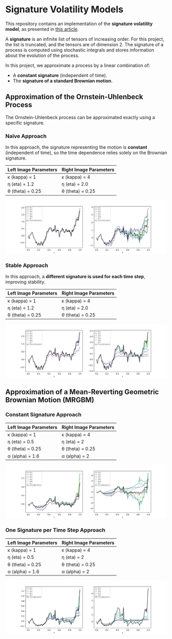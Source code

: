 # Signature Volatility Models

This repository contains an implementation of the **signature volatility model**, as presented in [this article](https://arxiv.org/abs/2402.01820).

A **signature** is an infinite list of tensors of increasing order. For this project, the list is truncated, and the tensors are of dimension 2. The signature of a process is computed using stochastic integrals and stores information about the evolution of the process.

In this project, we approximate a process by a linear combination of:
- A **constant signature** (independent of time).
- The **signature of a standard Brownian motion**.


## Approximation of the Ornstein-Uhlenbeck Process

The Ornstein-Uhlenbeck process can be approximated exactly using a specific signature.

### Naïve Approach
In this approach, the signature representing the motion is **constant** (independent of time), so the time dependence relies solely on the Brownian signature.

| Left Image Parameters  | Right Image Parameters |
|------------------------|------------------------|
| κ (kappa) = 1          | κ (kappa) = 4          |
| η (eta) = 1.2          | η (eta) = 2.0          |
| θ (theta) = 0.25       | θ (theta) = 0.25       |

![Naïve Approximation of Ornstein-Uhlenbeck](outputs/ornstein_approx_naive.png)


### Stable Approach
In this approach, a **different signature is used for each time step**, improving stability.

| Left Image Parameters  | Right Image Parameters |
|------------------------|------------------------|
| κ (kappa) = 1          | κ (kappa) = 4          |
| η (eta) = 1.2          | η (eta) = 2.0          |
| θ (theta) = 0.25       | θ (theta) = 0.25       |

![Stable Approximation of Ornstein-Uhlenbeck](outputs/ornstein_approx_stable.png)


## Approximation of a Mean-Reverting Geometric Brownian Motion (MRGBM)

### Constant Signature Approach


| Left Image Parameters  | Right Image Parameters |
|------------------------|------------------------|
| κ (kappa) = 1          | κ (kappa) = 4          |
| η (eta) = 0.5          | η (eta) = 2            |
| θ (theta) = 0.25       | θ (theta) = 0.25       |
| α (alpha) = 1.6        | α (alpha) = 2          |

![MRGBM Approximation with Constant Signature](outputs/mrgbm_approx_naive.png)

### One Signature per Time Step Approach

| Left Image Parameters  | Right Image Parameters |
|------------------------|------------------------|
| κ (kappa) = 1          | κ (kappa) = 4          |
| η (eta) = 0.5          | η (eta) = 2            |
| θ (theta) = 0.25       | θ (theta) = 0.25       |
| α (alpha) = 1.6        | α (alpha) = 2          |

![MRGBM Approximation with One Signature per Time Step](outputs/mrgbm_approx_stable.png)
